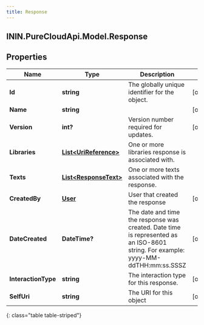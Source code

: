 ```yaml
---
title: Response
---
```

## ININ.PureCloudApi.Model.Response

## Properties

|Name | Type | Description | Notes|
|------------ | ------------- | ------------- | -------------|
| **Id** | **string** | The globally unique identifier for the object. | [optional] |
| **Name** | **string** |  | [optional] |
| **Version** | **int?** | Version number required for updates. | [optional] |
| **Libraries** | [**List&lt;UriReference&gt;**](UriReference.html) | One or more libraries response is associated with. | |
| **Texts** | [**List&lt;ResponseText&gt;**](ResponseText.html) | One or more texts associated with the response. | |
| **CreatedBy** | [**User**](User.html) | User that created the response | [optional] |
| **DateCreated** | **DateTime?** | The date and time the response was created. Date time is represented as an ISO-8601 string. For example: yyyy-MM-ddTHH:mm:ss.SSSZ | [optional] |
| **InteractionType** | **string** | The interaction type for this response. | [optional] |
| **SelfUri** | **string** | The URI for this object | [optional] |
{: class="table table-striped"}


